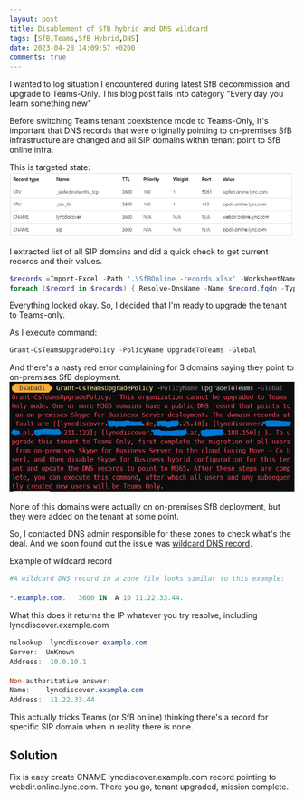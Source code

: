 ```yaml
---
layout: post
title: Disablement of SfB hybrid and DNS wildcard 
tags: [SfB,Teams,SfB Hybrid,DNS]
date: 2023-04-28 14:09:57 +0200
comments: true
---
```


I wanted to log situation I encountered during latest SfB decommission and upgrade to Teams-Only. This blog post falls into category "Every day you learn something new"

Before switching Teams tenant coexistence mode to Teams-Only, It's important that DNS records that were originally pointing to on-premises SfB infrastructure are changed and all SIP domains within tenant point to SfB online infra.

This is targeted state:
![SfB DNS records](../assets/img/2023-04-28-DisableSfBHybrid/SfBDNSrecords.png)

I extracted list of all SIP domains and did a quick check to get current records and their values.

```powershell
$records =Import-Excel -Path '.\SfBOnline -records.xlsx' -WorksheetName sheet1
foreach ($record in $records) { Resolve-DnsName -Name $record.fqdn -Type $record.type} | ogv
```
Everything looked okay. So, I decided that I'm ready to upgrade the tenant to Teams-only.

As I execute command:
```powershell
Grant-CsTeamsUpgradePolicy -PolicyName UpgradeToTeams -Global
```
And there's a nasty red error complaining for 3 domains saying they point to on-premises SfB deployment.
![Teams upgrade error](../assets/img/2023-04-28-DisableSfBHybrid/TeamsUpgrade.png)

None of this domains were actually on on-premises SfB deployment, but they were added on the tenant at some point.

So, I contacted DNS admin responsible for these zones to check what's the deal. And we soon found out the issue was [wildcard DNS record](https://en.wikipedia.org/wiki/Wildcard_DNS_record).

Example of wildcard record
```powershell
#A wildcard DNS record in a zone file looks similar to this example:

*.example.com.   3600 IN  A 10 11.22.33.44.
```
What this does it returns the IP whatever you try resolve, including lyncdiscover.example.com

```powershell
nslookup  lyncdiscover.example.com
Server:  UnKnown
Address:  10.0.10.1

Non-authoritative answer:
Name:    lyncdiscover.example.com
Address:  11.22.33.44
```
This actually tricks Teams (or SfB online) thinking there's a record for specific SIP domain when in reality there is none.
## Solution
Fix is easy create CNAME lyncdiscover.example.com record pointing to  webdir.online.lync.com. There you go, tenant upgraded, mission complete.
